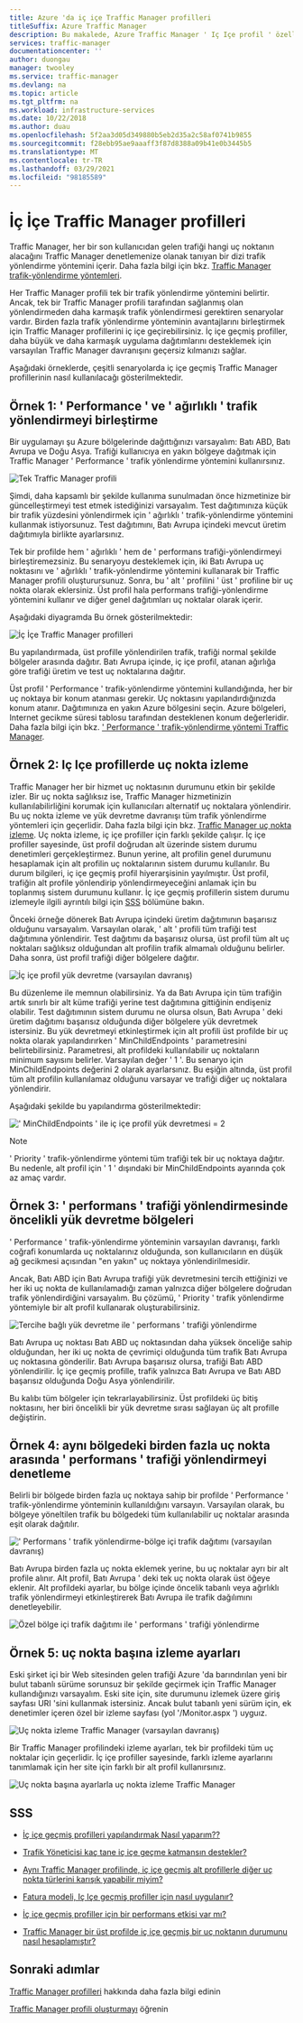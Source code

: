 ```yaml
---
title: Azure 'da iç içe Traffic Manager profilleri
titleSuffix: Azure Traffic Manager
description: Bu makalede, Azure Traffic Manager ' Iç Içe profil ' özelliği açıklanmaktadır
services: traffic-manager
documentationcenter: ''
author: duongau
manager: twooley
ms.service: traffic-manager
ms.devlang: na
ms.topic: article
ms.tgt_pltfrm: na
ms.workload: infrastructure-services
ms.date: 10/22/2018
ms.author: duau
ms.openlocfilehash: 5f2aa3d05d349880b5eb2d35a2c58af0741b9855
ms.sourcegitcommit: f28ebb95ae9aaaff3f87d8388a09b41e0b3445b5
ms.translationtype: MT
ms.contentlocale: tr-TR
ms.lasthandoff: 03/29/2021
ms.locfileid: "98185589"
---
```

# <a name="nested-traffic-manager-profiles"></a>İç İçe Traffic Manager profilleri

Traffic Manager, her bir son kullanıcıdan gelen trafiği hangi uç noktanın alacağını Traffic Manager denetlemenize olanak tanıyan bir dizi trafik yönlendirme yöntemini içerir. Daha fazla bilgi için bkz. [Traffic Manager trafik-yönlendirme yöntemleri](traffic-manager-routing-methods.md).

Her Traffic Manager profili tek bir trafik yönlendirme yöntemini belirtir. Ancak, tek bir Traffic Manager profili tarafından sağlanmış olan yönlendirmeden daha karmaşık trafik yönlendirmesi gerektiren senaryolar vardır. Birden fazla trafik yönlendirme yönteminin avantajlarını birleştirmek için Traffic Manager profillerini iç içe geçirebilirsiniz. İç içe geçmiş profiller, daha büyük ve daha karmaşık uygulama dağıtımlarını desteklemek için varsayılan Traffic Manager davranışını geçersiz kılmanızı sağlar.

Aşağıdaki örneklerde, çeşitli senaryolarda iç içe geçmiş Traffic Manager profillerinin nasıl kullanılacağı gösterilmektedir.

## <a name="example-1-combining-performance-and-weighted-traffic-routing"></a>Örnek 1: ' Performance ' ve ' ağırlıklı ' trafik yönlendirmeyi birleştirme

Bir uygulamayı şu Azure bölgelerinde dağıttığınızı varsayalım: Batı ABD, Batı Avrupa ve Doğu Asya. Trafiği kullanıcıya en yakın bölgeye dağıtmak için Traffic Manager ' Performance ' trafik yönlendirme yöntemini kullanırsınız.

![Tek Traffic Manager profili][4]

Şimdi, daha kapsamlı bir şekilde kullanıma sunulmadan önce hizmetinize bir güncelleştirmeyi test etmek istediğinizi varsayalım. Test dağıtımınıza küçük bir trafik yüzdesini yönlendirmek için ' ağırlıklı ' trafik-yönlendirme yöntemini kullanmak istiyorsunuz. Test dağıtımını, Batı Avrupa içindeki mevcut üretim dağıtımıyla birlikte ayarlarsınız.

Tek bir profilde hem ' ağırlıklı ' hem de ' performans trafiği-yönlendirmeyi birleştiremezsiniz. Bu senaryoyu desteklemek için, iki Batı Avrupa uç noktasını ve ' ağırlıklı ' trafik-yönlendirme yöntemini kullanarak bir Traffic Manager profili oluşturursunuz. Sonra, bu ' alt ' profilini ' üst ' profiline bir uç nokta olarak eklersiniz. Üst profil hala performans trafiği-yönlendirme yöntemini kullanır ve diğer genel dağıtımları uç noktalar olarak içerir.

Aşağıdaki diyagramda Bu örnek gösterilmektedir:

![İç İçe Traffic Manager profilleri][2]

Bu yapılandırmada, üst profille yönlendirilen trafik, trafiği normal şekilde bölgeler arasında dağıtır. Batı Avrupa içinde, iç içe profil, atanan ağırlığa göre trafiği üretim ve test uç noktalarına dağıtır.

Üst profil ' Performance ' trafik-yönlendirme yöntemini kullandığında, her bir uç noktaya bir konum atanması gerekir. Uç noktasını yapılandırdığınızda konum atanır. Dağıtımınıza en yakın Azure bölgesini seçin. Azure bölgeleri, Internet gecikme süresi tablosu tarafından desteklenen konum değerleridir. Daha fazla bilgi için bkz. [' Performance ' trafik-yönlendirme yöntemi Traffic Manager](traffic-manager-routing-methods.md#performance).

## <a name="example-2-endpoint-monitoring-in-nested-profiles"></a>Örnek 2: Iç Içe profillerde uç nokta izleme

Traffic Manager her bir hizmet uç noktasının durumunu etkin bir şekilde izler. Bir uç nokta sağlıksız ise, Traffic Manager hizmetinizin kullanılabilirliğini korumak için kullanıcıları alternatif uç noktalara yönlendirir. Bu uç nokta izleme ve yük devretme davranışı tüm trafik yönlendirme yöntemleri için geçerlidir. Daha fazla bilgi için bkz. [Traffic Manager uç nokta izleme](traffic-manager-monitoring.md). Uç nokta izleme, iç içe profiller için farklı şekilde çalışır. İç içe profiller sayesinde, üst profil doğrudan alt üzerinde sistem durumu denetimleri gerçekleştirmez. Bunun yerine, alt profilin genel durumunu hesaplamak için alt profilin uç noktalarının sistem durumu kullanılır. Bu durum bilgileri, iç içe geçmiş profil hiyerarşisinin yayılmıştır. Üst profil, trafiğin alt profile yönlendirip yönlendirmeyeceğini anlamak için bu toplanmış sistem durumunu kullanır. İç içe geçmiş profillerin sistem durumu izlemeyle ilgili ayrıntılı bilgi için [SSS](traffic-manager-FAQs.md#traffic-manager-nested-profiles) bölümüne bakın.

Önceki örneğe dönerek Batı Avrupa içindeki üretim dağıtımının başarısız olduğunu varsayalım. Varsayılan olarak, ' alt ' profili tüm trafiği test dağıtımına yönlendirir. Test dağıtımı da başarısız olursa, üst profil tüm alt uç noktaları sağlıksız olduğundan alt profilin trafik almamalı olduğunu belirler. Daha sonra, üst profil trafiği diğer bölgelere dağıtır.

![İç içe profil yük devretme (varsayılan davranış)][3]

Bu düzenleme ile memnun olabilirsiniz. Ya da Batı Avrupa için tüm trafiğin artık sınırlı bir alt küme trafiği yerine test dağıtımına gittiğinin endişeniz olabilir. Test dağıtımının sistem durumu ne olursa olsun, Batı Avrupa ' deki üretim dağıtımı başarısız olduğunda diğer bölgelere yük devretmek istersiniz. Bu yük devretmeyi etkinleştirmek için alt profili üst profilde bir uç nokta olarak yapılandırırken ' MinChildEndpoints ' parametresini belirtebilirsiniz. Parametresi, alt profildeki kullanılabilir uç noktaların minimum sayısını belirler. Varsayılan değer ' 1 '. Bu senaryo için MinChildEndpoints değerini 2 olarak ayarlarsınız. Bu eşiğin altında, üst profil tüm alt profilin kullanılamaz olduğunu varsayar ve trafiği diğer uç noktalara yönlendirir.

Aşağıdaki şekilde bu yapılandırma gösterilmektedir:

![' MinChildEndpoints ' ile iç içe profil yük devretmesi = 2][4]

> [!NOTE]
> ' Priority ' trafik-yönlendirme yöntemi tüm trafiği tek bir uç noktaya dağıtır. Bu nedenle, alt profil için ' 1 ' dışındaki bir MinChildEndpoints ayarında çok az amaç vardır.

## <a name="example-3-prioritized-failover-regions-in-performance-traffic-routing"></a>Örnek 3: ' performans ' trafiği yönlendirmesinde öncelikli yük devretme bölgeleri

' Performance ' trafik-yönlendirme yönteminin varsayılan davranışı, farklı coğrafi konumlarda uç noktalarınız olduğunda, son kullanıcıların en düşük ağ gecikmesi açısından "en yakın" uç noktaya yönlendirilmesidir.

Ancak, Batı ABD için Batı Avrupa trafiği yük devretmesini tercih ettiğinizi ve her iki uç nokta de kullanılamadığı zaman yalnızca diğer bölgelere doğrudan trafik yönlendirdiğini varsayalım. Bu çözümü, ' Priority ' trafik yönlendirme yöntemiyle bir alt profil kullanarak oluşturabilirsiniz.

![Tercihe bağlı yük devretme ile ' performans ' trafiği yönlendirme][6]

Batı Avrupa uç noktası Batı ABD uç noktasından daha yüksek önceliğe sahip olduğundan, her iki uç nokta de çevrimiçi olduğunda tüm trafik Batı Avrupa uç noktasına gönderilir. Batı Avrupa başarısız olursa, trafiği Batı ABD yönlendirilir. İç içe geçmiş profille, trafik yalnızca Batı Avrupa ve Batı ABD başarısız olduğunda Doğu Asya yönlendirilir.

Bu kalıbı tüm bölgeler için tekrarlayabilirsiniz. Üst profildeki üç bitiş noktasını, her biri öncelikli bir yük devretme sırası sağlayan üç alt profille değiştirin.

## <a name="example-4-controlling-performance-traffic-routing-between-multiple-endpoints-in-the-same-region"></a>Örnek 4: aynı bölgedeki birden fazla uç nokta arasında ' performans ' trafiği yönlendirmeyi denetleme

Belirli bir bölgede birden fazla uç noktaya sahip bir profilde ' Performance ' trafik-yönlendirme yönteminin kullanıldığını varsayın. Varsayılan olarak, bu bölgeye yöneltilen trafik bu bölgedeki tüm kullanılabilir uç noktalar arasında eşit olarak dağıtılır.

![' Performans ' trafik yönlendirme-bölge içi trafik dağıtımı (varsayılan davranış)][7]

Batı Avrupa birden fazla uç nokta eklemek yerine, bu uç noktalar ayrı bir alt profile alınır. Alt profil, Batı Avrupa ' deki tek uç nokta olarak üst öğeye eklenir. Alt profildeki ayarlar, bu bölge içinde öncelik tabanlı veya ağırlıklı trafik yönlendirmeyi etkinleştirerek Batı Avrupa ile trafik dağılımını denetleyebilir.

![Özel bölge içi trafik dağıtımı ile ' performans ' trafiği yönlendirme][8]

## <a name="example-5-per-endpoint-monitoring-settings"></a>Örnek 5: uç nokta başına izleme ayarları

Eski şirket içi bir Web sitesinden gelen trafiği Azure 'da barındırılan yeni bir bulut tabanlı sürüme sorunsuz bir şekilde geçirmek için Traffic Manager kullandığınızı varsayalım. Eski site için, site durumunu izlemek üzere giriş sayfası URI 'sini kullanmak istersiniz. Ancak bulut tabanlı yeni sürüm için, ek denetimler içeren özel bir izleme sayfası (yol '/Monitor.aspx ') uyguız.

![Uç nokta izleme Traffic Manager (varsayılan davranış)][9]

Bir Traffic Manager profilindeki izleme ayarları, tek bir profildeki tüm uç noktalar için geçerlidir. İç içe profiller sayesinde, farklı izleme ayarlarını tanımlamak için her site için farklı bir alt profil kullanırsınız.

![Uç nokta başına ayarlarla uç nokta izleme Traffic Manager][10]

## <a name="faqs"></a>SSS

* [İç içe geçmiş profilleri yapılandırmak Nasıl yaparım??](./traffic-manager-faqs.md#traffic-manager-nested-profiles)

* [Trafik Yöneticisi kaç tane iç içe geçme katmansın destekler?](./traffic-manager-faqs.md#how-many-layers-of-nesting-does-traffic-manger-support)

* [Aynı Traffic Manager profilinde, iç içe geçmiş alt profillerle diğer uç nokta türlerini karışık yapabilir miyim?](./traffic-manager-faqs.md#can-i-mix-other-endpoint-types-with-nested-child-profiles-in-the-same-traffic-manager-profile)

* [Fatura modeli, Iç Içe geçmiş profiller için nasıl uygulanır?](./traffic-manager-faqs.md#how-does-the-billing-model-apply-for-nested-profiles)

* [İç içe geçmiş profiller için bir performans etkisi var mı?](./traffic-manager-faqs.md#is-there-a-performance-impact-for-nested-profiles)

* [Traffic Manager bir üst profilde iç içe geçmiş bir uç noktanın durumunu nasıl hesaplamıştır?](./traffic-manager-faqs.md#how-does-traffic-manager-compute-the-health-of-a-nested-endpoint-in-a-parent-profile)

## <a name="next-steps"></a>Sonraki adımlar

[Traffic Manager profilleri](traffic-manager-overview.md) hakkında daha fazla bilgi edinin

[Traffic Manager profili oluşturmayı](./quickstart-create-traffic-manager-profile.md) öğrenin

<!--Image references-->
[1]: ./media/traffic-manager-nested-profiles/figure-1.png
[2]: ./media/traffic-manager-nested-profiles/figure-2.png
[3]: ./media/traffic-manager-nested-profiles/figure-3.png
[4]: ./media/traffic-manager-nested-profiles/figure-4.png
[5]: ./media/traffic-manager-nested-profiles/figure-5.png
[6]: ./media/traffic-manager-nested-profiles/figure-6.png
[7]: ./media/traffic-manager-nested-profiles/figure-7.png
[8]: ./media/traffic-manager-nested-profiles/figure-8.png
[9]: ./media/traffic-manager-nested-profiles/figure-9.png
[10]: ./media/traffic-manager-nested-profiles/figure-10.png